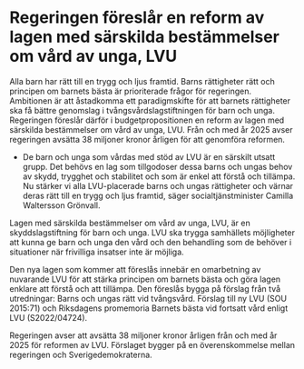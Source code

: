 # Regeringen föreslår en reform av lagen med särskilda bestämmelser om vård av unga, LVU

Alla barn har rätt till en trygg och ljus framtid. Barns rättigheter rätt och principen om barnets bästa är prioriterade frågor för regeringen. Ambitionen är att åstadkomma ett paradigmskifte för att barnets rättigheter ska få bättre genomslag i tvångsvårdslagstiftningen för barn och unga. Regeringen föreslår därför i budgetpropositionen en reform av lagen med särskilda bestämmelser om vård av unga, LVU. Från och med år 2025 avser regeringen avsätta 38 miljoner kronor årligen för att genomföra reformen.

- De barn och unga som vårdas med stöd av LVU är en särskilt utsatt grupp. Det behövs en lag som tillgodoser dessa barns och ungas behov av skydd, trygghet och stabilitet och som är enkel att förstå och tillämpa. Nu stärker vi alla LVU-placerade barns och ungas rättigheter och värnar deras rätt till en trygg och ljus framtid, säger socialtjänstminister Camilla Waltersson Grönvall.

Lagen med särskilda bestämmelser om vård av unga, LVU, är en skyddslagstiftning för barn och unga. LVU ska trygga samhällets möjligheter att kunna ge barn och unga den vård och den behandling som de behöver i situationer när frivilliga insatser inte är möjliga.

Den nya lagen som kommer att föreslås innebär en omarbetning av nuvarande LVU för att stärka principen om barnets bästa och göra lagen enklare att förstå och att tillämpa. Den föreslås bygga på förslag från två utredningar: Barns och ungas rätt vid tvångsvård. Förslag till ny LVU (SOU 2015:71) och Riksdagens promemoria Barnets bästa vid fortsatt vård enligt LVU (S2022/04724).

Regeringen avser att avsätta 38 miljoner kronor årligen från och med år 2025 för reformen av LVU. Förslaget bygger på en överenskommelse mellan regeringen och Sverigedemokraterna.
